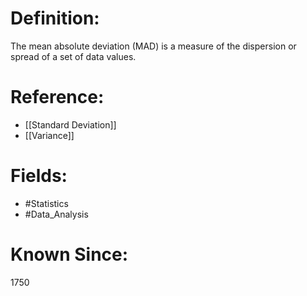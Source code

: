 

# Definition:
The mean absolute deviation (MAD) is a measure of the dispersion or spread of a set of data values.

# Reference:
- [[Standard Deviation]]
- [[Variance]]

# Fields: 
- #Statistics
- #Data_Analysis

# Known Since:
1750

